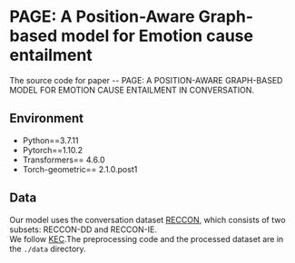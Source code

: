 # PAGE: A Position-Aware Graph-based model for Emotion cause entailment
The source code for paper -- PAGE: A POSITION-AWARE GRAPH-BASED MODEL FOR EMOTION CAUSE ENTAILMENT IN CONVERSATION.
## Environment
- Python==3.7.11
- Pytorch==1.10.2
- Transformers== 4.6.0
- Torch-geometric== 2.1.0.post1
## Data
Our model uses the conversation dataset [RECCON](https://github.com/declare-lab/RECCON/tree/main/data/subtask2/fold1), which consists of two subsets: RECCON-DD and RECCON-IE.   
We follow [KEC](https://github.com/LeqsNaN/KEC).The preprocessing code and the processed dataset are in the `./data` directory.
